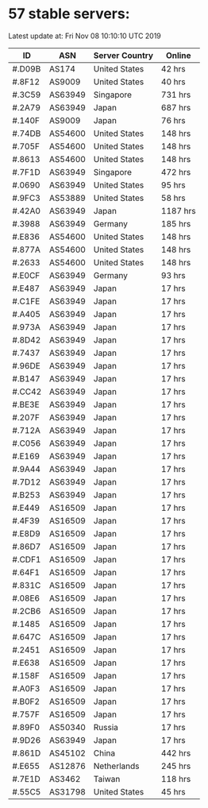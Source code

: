 # 57 stable servers:

Latest update at: Fri Nov 08 10:10:10 UTC 2019

| ID | ASN | Server Country | Online |
| -- | --- | -------------- | ------ |
| #.D09B | AS174 | United States | 42 hrs |
| #.8F12 | AS9009 | United States | 40 hrs |
| #.3C59 | AS63949 | Singapore | 731 hrs |
| #.2A79 | AS63949 | Japan | 687 hrs |
| #.140F | AS9009 | Japan | 76 hrs |
| #.74DB | AS54600 | United States | 148 hrs |
| #.705F | AS54600 | United States | 148 hrs |
| #.8613 | AS54600 | United States | 148 hrs |
| #.7F1D | AS63949 | Singapore | 472 hrs |
| #.0690 | AS63949 | United States | 95 hrs |
| #.9FC3 | AS53889 | United States | 58 hrs |
| #.42A0 | AS63949 | Japan | 1187 hrs |
| #.3988 | AS63949 | Germany | 185 hrs |
| #.E836 | AS54600 | United States | 148 hrs |
| #.877A | AS54600 | United States | 148 hrs |
| #.2633 | AS54600 | United States | 148 hrs |
| #.E0CF | AS63949 | Germany | 93 hrs |
| #.E487 | AS63949 | Japan | 17 hrs |
| #.C1FE | AS63949 | Japan | 17 hrs |
| #.A405 | AS63949 | Japan | 17 hrs |
| #.973A | AS63949 | Japan | 17 hrs |
| #.8D42 | AS63949 | Japan | 17 hrs |
| #.7437 | AS63949 | Japan | 17 hrs |
| #.96DE | AS63949 | Japan | 17 hrs |
| #.B147 | AS63949 | Japan | 17 hrs |
| #.CC42 | AS63949 | Japan | 17 hrs |
| #.BE3E | AS63949 | Japan | 17 hrs |
| #.207F | AS63949 | Japan | 17 hrs |
| #.712A | AS63949 | Japan | 17 hrs |
| #.C056 | AS63949 | Japan | 17 hrs |
| #.E169 | AS63949 | Japan | 17 hrs |
| #.9A44 | AS63949 | Japan | 17 hrs |
| #.7D12 | AS63949 | Japan | 17 hrs |
| #.B253 | AS63949 | Japan | 17 hrs |
| #.E449 | AS16509 | Japan | 17 hrs |
| #.4F39 | AS16509 | Japan | 17 hrs |
| #.E8D9 | AS16509 | Japan | 17 hrs |
| #.86D7 | AS16509 | Japan | 17 hrs |
| #.CDF1 | AS16509 | Japan | 17 hrs |
| #.64F1 | AS16509 | Japan | 17 hrs |
| #.831C | AS16509 | Japan | 17 hrs |
| #.08E6 | AS16509 | Japan | 17 hrs |
| #.2CB6 | AS16509 | Japan | 17 hrs |
| #.1485 | AS16509 | Japan | 17 hrs |
| #.647C | AS16509 | Japan | 17 hrs |
| #.2451 | AS16509 | Japan | 17 hrs |
| #.E638 | AS16509 | Japan | 17 hrs |
| #.158F | AS16509 | Japan | 17 hrs |
| #.A0F3 | AS16509 | Japan | 17 hrs |
| #.B0F2 | AS16509 | Japan | 17 hrs |
| #.757F | AS16509 | Japan | 17 hrs |
| #.89F0 | AS50340 | Russia | 17 hrs |
| #.9D26 | AS63949 | Japan | 17 hrs |
| #.861D | AS45102 | China | 442 hrs |
| #.E655 | AS12876 | Netherlands | 245 hrs |
| #.7E1D | AS3462 | Taiwan | 118 hrs |
| #.55C5 | AS31798 | United States | 45 hrs |

